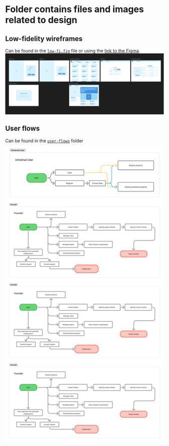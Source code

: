 # Folder contains files and images related to design

## Low-fidelity wireframes

Can be found in the [`low-fi.fig`](low-fi.fig) file or using
the [link to the Figma](https://www.figma.com/design/RIXJl6ik5uBvhDRNDr13Iq/projector?node-id=0-1&t=LnsZ2bgPn0gl1s1r-1).\
[![Low-fi wireframes](low-fi.png)](low-fi.fig)

## User flows 
Can be found in the [`user-flows`](user-flows) folder

[![Universal](user-flows/universal_user.png)](user-flows/universal_user.png)
[![Founder](user-flows/founder_user.png)](user-flows/founder_user.png)
[![Developer](user-flows/developer.png)](user-flows/developer.png)
[![Investor](user-flows/investor.png)](user-flows/investor.png)
